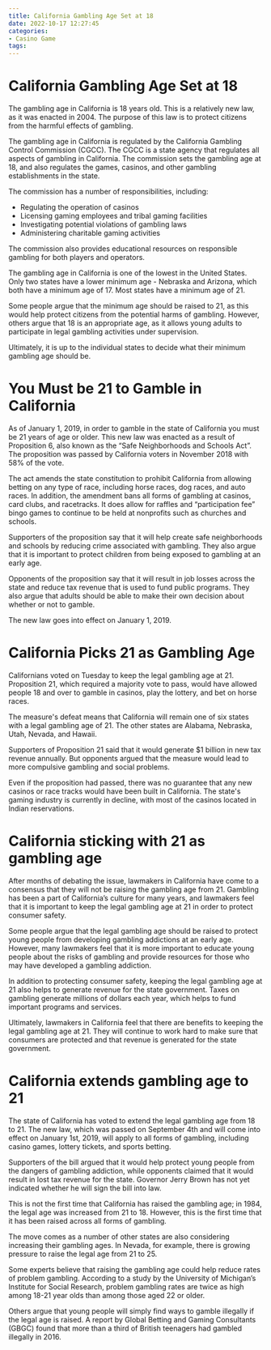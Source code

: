 ```yaml
---
title: California Gambling Age Set at 18
date: 2022-10-17 12:27:45
categories:
- Casino Game
tags:
---
```



#  California Gambling Age Set at 18

The gambling age in California is 18 years old. This is a relatively new law, as it was enacted in 2004. The purpose of this law is to protect citizens from the harmful effects of gambling.

The gambling age in California is regulated by the California Gambling Control Commission (CGCC). The CGCC is a state agency that regulates all aspects of gambling in California. The commission sets the gambling age at 18, and also regulates the games, casinos, and other gambling establishments in the state.

The commission has a number of responsibilities, including:

- Regulating the operation of casinos
- Licensing gaming employees and tribal gaming facilities
- Investigating potential violations of gambling laws
- Administering charitable gaming activities

The commission also provides educational resources on responsible gambling for both players and operators.

The gambling age in California is one of the lowest in the United States. Only two states have a lower minimum age - Nebraska and Arizona, which both have a minimum age of 17. Most states have a minimum age of 21.

Some people argue that the minimum age should be raised to 21, as this would help protect citizens from the potential harms of gambling. However, others argue that 18 is an appropriate age, as it allows young adults to participate in legal gambling activities under supervision.

Ultimately, it is up to the individual states to decide what their minimum gambling age should be.

#  You Must be 21 to Gamble in California

As of January 1, 2019, in order to gamble in the state of California you must be 21 years of age or older. This new law was enacted as a result of Proposition 6, also known as the “Safe Neighborhoods and Schools Act”. The proposition was passed by California voters in November 2018 with 58% of the vote.

The act amends the state constitution to prohibit California from allowing betting on any type of race, including horse races, dog races, and auto races. In addition, the amendment bans all forms of gambling at casinos, card clubs, and racetracks. It does allow for raffles and “participation fee” bingo games to continue to be held at nonprofits such as churches and schools.

Supporters of the proposition say that it will help create safe neighborhoods and schools by reducing crime associated with gambling. They also argue that it is important to protect children from being exposed to gambling at an early age.

Opponents of the proposition say that it will result in job losses across the state and reduce tax revenue that is used to fund public programs. They also argue that adults should be able to make their own decision about whether or not to gamble.

The new law goes into effect on January 1, 2019.

#  California Picks 21 as Gambling Age

Californians voted on Tuesday to keep the legal gambling age at 21. Proposition 21, which required a majority vote to pass, would have allowed people 18 and over to gamble in casinos, play the lottery, and bet on horse races.

The measure's defeat means that California will remain one of six states with a legal gambling age of 21. The other states are Alabama, Nebraska, Utah, Nevada, and Hawaii.

Supporters of Proposition 21 said that it would generate $1 billion in new tax revenue annually. But opponents argued that the measure would lead to more compulsive gambling and social problems.

Even if the proposition had passed, there was no guarantee that any new casinos or race tracks would have been built in California. The state's gaming industry is currently in decline, with most of the casinos located in Indian reservations.

#  California sticking with 21 as gambling age

After months of debating the issue, lawmakers in California have come to a consensus that they will not be raising the gambling age from 21. Gambling has been a part of California’s culture for many years, and lawmakers feel that it is important to keep the legal gambling age at 21 in order to protect consumer safety.

Some people argue that the legal gambling age should be raised to protect young people from developing gambling addictions at an early age. However, many lawmakers feel that it is more important to educate young people about the risks of gambling and provide resources for those who may have developed a gambling addiction.

In addition to protecting consumer safety, keeping the legal gambling age at 21 also helps to generate revenue for the state government. Taxes on gambling generate millions of dollars each year, which helps to fund important programs and services.

Ultimately, lawmakers in California feel that there are benefits to keeping the legal gambling age at 21. They will continue to work hard to make sure that consumers are protected and that revenue is generated for the state government.

#  California extends gambling age to 21

The state of California has voted to extend the legal gambling age from 18 to 21. The new law, which was passed on September 4th and will come into effect on January 1st, 2019, will apply to all forms of gambling, including casino games, lottery tickets, and sports betting.

Supporters of the bill argued that it would help protect young people from the dangers of gambling addiction, while opponents claimed that it would result in lost tax revenue for the state. Governor Jerry Brown has not yet indicated whether he will sign the bill into law.

This is not the first time that California has raised the gambling age; in 1984, the legal age was increased from 21 to 18. However, this is the first time that it has been raised across all forms of gambling.

The move comes as a number of other states are also considering increasing their gambling ages. In Nevada, for example, there is growing pressure to raise the legal age from 21 to 25.

Some experts believe that raising the gambling age could help reduce rates of problem gambling. According to a study by the University of Michigan’s Institute for Social Research, problem gambling rates are twice as high among 18-21 year olds than among those aged 22 or older.

Others argue that young people will simply find ways to gamble illegally if the legal age is raised. A report by Global Betting and Gaming Consultants (GBGC) found that more than a third of British teenagers had gambled illegally in 2016.